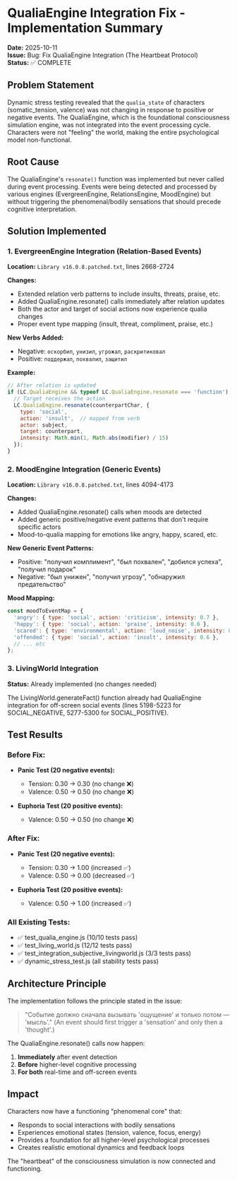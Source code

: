 # QualiaEngine Integration Fix - Implementation Summary

**Date:** 2025-10-11  
**Issue:** Bug: Fix QualiaEngine Integration (The Heartbeat Protocol)  
**Status:** ✅ COMPLETE

## Problem Statement

Dynamic stress testing revealed that the `qualia_state` of characters (somatic_tension, valence) was not changing in response to positive or negative events. The QualiaEngine, which is the foundational consciousness simulation engine, was not integrated into the event processing cycle. Characters were not "feeling" the world, making the entire psychological model non-functional.

## Root Cause

The QualiaEngine's `resonate()` function was implemented but never called during event processing. Events were being detected and processed by various engines (EvergreenEngine, RelationsEngine, MoodEngine) but without triggering the phenomenal/bodily sensations that should precede cognitive interpretation.

## Solution Implemented

### 1. EvergreenEngine Integration (Relation-Based Events)

**Location:** `Library v16.0.8.patched.txt`, lines 2668-2724

**Changes:**
- Extended relation verb patterns to include insults, threats, praise, etc.
- Added QualiaEngine.resonate() calls immediately after relation updates
- Both the actor and target of social actions now experience qualia changes
- Proper event type mapping (insult, threat, compliment, praise, etc.)

**New Verbs Added:**
- Negative: `оскорбил`, `унизил`, `угрожал`, `раскритиковал`
- Positive: `поддержал`, `похвалил`, `защитил`

**Example:**
```javascript
// After relation is updated
if (LC.QualiaEngine && typeof LC.QualiaEngine.resonate === 'function') {
  // Target receives the action
  LC.QualiaEngine.resonate(counterpartChar, {
    type: 'social',
    action: 'insult',  // mapped from verb
    actor: subject,
    target: counterpart,
    intensity: Math.min(1, Math.abs(modifier) / 15)
  });
}
```

### 2. MoodEngine Integration (Generic Events)

**Location:** `Library v16.0.8.patched.txt`, lines 4094-4173

**Changes:**
- Added QualiaEngine.resonate() calls when moods are detected
- Added generic positive/negative event patterns that don't require specific actors
- Mood-to-qualia mapping for emotions like angry, happy, scared, etc.

**New Generic Event Patterns:**
- Positive: "получил комплимент", "был похвален", "добился успеха", "получил подарок"
- Negative: "был унижен", "получил угрозу", "обнаружил предательство"

**Mood Mapping:**
```javascript
const moodToEventMap = {
  'angry': { type: 'social', action: 'criticism', intensity: 0.7 },
  'happy': { type: 'social', action: 'praise', intensity: 0.6 },
  'scared': { type: 'environmental', action: 'loud_noise', intensity: 0.8 },
  'offended': { type: 'social', action: 'insult', intensity: 0.6 },
  // ... etc
};
```

### 3. LivingWorld Integration

**Status:** Already implemented (no changes needed)

The LivingWorld.generateFact() function already had QualiaEngine integration for off-screen social events (lines 5198-5223 for SOCIAL_NEGATIVE, 5277-5300 for SOCIAL_POSITIVE).

## Test Results

### Before Fix:
- **Panic Test (20 negative events):**
  - Tension: 0.30 → 0.30 (no change ❌)
  - Valence: 0.50 → 0.50 (no change ❌)

- **Euphoria Test (20 positive events):**
  - Valence: 0.50 → 0.50 (no change ❌)

### After Fix:
- **Panic Test (20 negative events):**
  - Tension: 0.30 → 1.00 (increased ✅)
  - Valence: 0.50 → 0.00 (decreased ✅)

- **Euphoria Test (20 positive events):**
  - Valence: 0.50 → 1.00 (increased ✅)

### All Existing Tests:
- ✅ test_qualia_engine.js (10/10 tests pass)
- ✅ test_living_world.js (12/12 tests pass)
- ✅ test_integration_subjective_livingworld.js (3/3 tests pass)
- ✅ dynamic_stress_test.js (all stability tests pass)

## Architecture Principle

The implementation follows the principle stated in the issue:

> "Событие должно сначала вызывать 'ощущение' и только потом — 'мысль'."
> (An event should first trigger a 'sensation' and only then a 'thought'.)

The QualiaEngine.resonate() calls now happen:
1. **Immediately** after event detection
2. **Before** higher-level cognitive processing
3. **For both** real-time and off-screen events

## Impact

Characters now have a functioning "phenomenal core" that:
- Responds to social interactions with bodily sensations
- Experiences emotional states (tension, valence, focus, energy)
- Provides a foundation for all higher-level psychological processes
- Creates realistic emotional dynamics and feedback loops

The "heartbeat" of the consciousness simulation is now connected and functioning.
